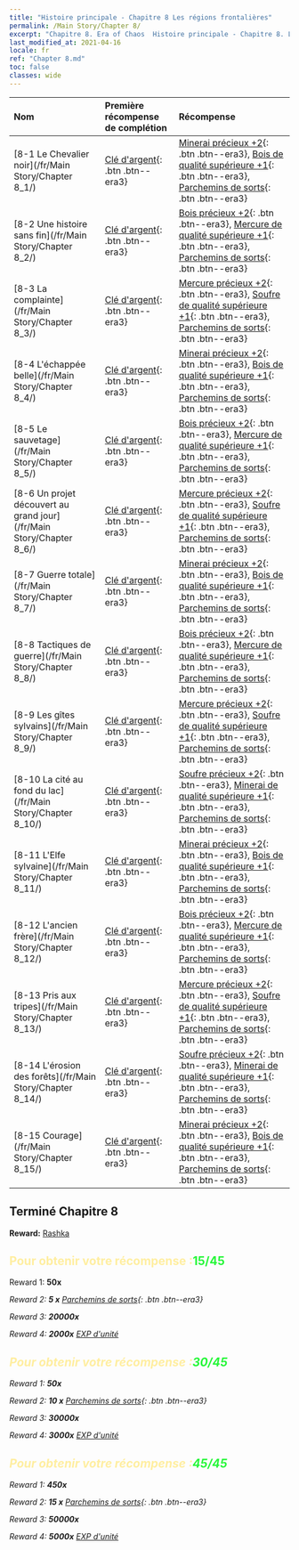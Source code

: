 ```yaml
---
title: "Histoire principale - Chapitre 8 Les régions frontalières"
permalink: /Main Story/Chapter 8/
excerpt: "Chapitre 8. Era of Chaos  Histoire principale - Chapitre 8. Les régions frontalières"
last_modified_at: 2021-04-16
locale: fr
ref: "Chapter 8.md"
toc: false
classes: wide
---
```


  | Nom |  Première récompense de complétion | Récompense |
  |:------------|:------------|:------------| 
  | [8-1 Le Chevalier noir](/fr/Main Story/Chapter 8_1/) | [Clé d'argent](/fr/Items/con_693/){: .btn .btn--era3} | [Minerai précieux +2](/fr/Items/mat_26/){: .btn .btn--era3}, [Bois de qualité supérieure +1](/fr/Items/mat_20/){: .btn .btn--era3}, [Parchemins de sorts](/fr/Items/con_694/){: .btn .btn--era3} |
  | [8-2 Une histoire sans fin](/fr/Main Story/Chapter 8_2/) | [Clé d'argent](/fr/Items/con_693/){: .btn .btn--era3} | [Bois précieux +2](/fr/Items/mat_27/){: .btn .btn--era3}, [Mercure de qualité supérieure +1](/fr/Items/mat_21/){: .btn .btn--era3}, [Parchemins de sorts](/fr/Items/con_694/){: .btn .btn--era3} |
  | [8-3 La complainte](/fr/Main Story/Chapter 8_3/) | [Clé d'argent](/fr/Items/con_693/){: .btn .btn--era3} | [Mercure précieux +2](/fr/Items/mat_28/){: .btn .btn--era3}, [Soufre de qualité supérieure +1](/fr/Items/mat_22/){: .btn .btn--era3}, [Parchemins de sorts](/fr/Items/con_694/){: .btn .btn--era3} |
  | [8-4 L'échappée belle](/fr/Main Story/Chapter 8_4/) | [Clé d'argent](/fr/Items/con_693/){: .btn .btn--era3} | [Minerai précieux +2](/fr/Items/mat_26/){: .btn .btn--era3}, [Bois de qualité supérieure +1](/fr/Items/mat_20/){: .btn .btn--era3}, [Parchemins de sorts](/fr/Items/con_694/){: .btn .btn--era3} |
  | [8-5 Le sauvetage](/fr/Main Story/Chapter 8_5/) | [Clé d'argent](/fr/Items/con_693/){: .btn .btn--era3} | [Bois précieux +2](/fr/Items/mat_27/){: .btn .btn--era3}, [Mercure de qualité supérieure +1](/fr/Items/mat_21/){: .btn .btn--era3}, [Parchemins de sorts](/fr/Items/con_694/){: .btn .btn--era3} |
  | [8-6 Un projet découvert au grand jour](/fr/Main Story/Chapter 8_6/) | [Clé d'argent](/fr/Items/con_693/){: .btn .btn--era3} | [Mercure précieux +2](/fr/Items/mat_28/){: .btn .btn--era3}, [Soufre de qualité supérieure +1](/fr/Items/mat_22/){: .btn .btn--era3}, [Parchemins de sorts](/fr/Items/con_694/){: .btn .btn--era3} |
  | [8-7 Guerre totale](/fr/Main Story/Chapter 8_7/) | [Clé d'argent](/fr/Items/con_693/){: .btn .btn--era3} | [Minerai précieux +2](/fr/Items/mat_26/){: .btn .btn--era3}, [Bois de qualité supérieure +1](/fr/Items/mat_20/){: .btn .btn--era3}, [Parchemins de sorts](/fr/Items/con_694/){: .btn .btn--era3} |
  | [8-8 Tactiques de guerre](/fr/Main Story/Chapter 8_8/) | [Clé d'argent](/fr/Items/con_693/){: .btn .btn--era3} | [Bois précieux +2](/fr/Items/mat_27/){: .btn .btn--era3}, [Mercure de qualité supérieure +1](/fr/Items/mat_21/){: .btn .btn--era3}, [Parchemins de sorts](/fr/Items/con_694/){: .btn .btn--era3} |
  | [8-9 Les gîtes sylvains](/fr/Main Story/Chapter 8_9/) | [Clé d'argent](/fr/Items/con_693/){: .btn .btn--era3} | [Mercure précieux +2](/fr/Items/mat_28/){: .btn .btn--era3}, [Soufre de qualité supérieure +1](/fr/Items/mat_22/){: .btn .btn--era3}, [Parchemins de sorts](/fr/Items/con_694/){: .btn .btn--era3} |
  | [8-10 La cité au fond du lac](/fr/Main Story/Chapter 8_10/) | [Clé d'argent](/fr/Items/con_693/){: .btn .btn--era3} | [Soufre précieux +2](/fr/Items/mat_29/){: .btn .btn--era3}, [Minerai de qualité supérieure +1](/fr/Items/mat_19/){: .btn .btn--era3}, [Parchemins de sorts](/fr/Items/con_694/){: .btn .btn--era3} |
  | [8-11 L'Elfe sylvaine](/fr/Main Story/Chapter 8_11/) | [Clé d'argent](/fr/Items/con_693/){: .btn .btn--era3} | [Minerai précieux +2](/fr/Items/mat_26/){: .btn .btn--era3}, [Bois de qualité supérieure +1](/fr/Items/mat_20/){: .btn .btn--era3}, [Parchemins de sorts](/fr/Items/con_694/){: .btn .btn--era3} |
  | [8-12 L'ancien frère](/fr/Main Story/Chapter 8_12/) | [Clé d'argent](/fr/Items/con_693/){: .btn .btn--era3} | [Bois précieux +2](/fr/Items/mat_27/){: .btn .btn--era3}, [Mercure de qualité supérieure +1](/fr/Items/mat_21/){: .btn .btn--era3}, [Parchemins de sorts](/fr/Items/con_694/){: .btn .btn--era3} |
  | [8-13 Pris aux tripes](/fr/Main Story/Chapter 8_13/) | [Clé d'argent](/fr/Items/con_693/){: .btn .btn--era3} | [Mercure précieux +2](/fr/Items/mat_28/){: .btn .btn--era3}, [Soufre de qualité supérieure +1](/fr/Items/mat_22/){: .btn .btn--era3}, [Parchemins de sorts](/fr/Items/con_694/){: .btn .btn--era3} |
  | [8-14 L'érosion des forêts](/fr/Main Story/Chapter 8_14/) | [Clé d'argent](/fr/Items/con_693/){: .btn .btn--era3} | [Soufre précieux +2](/fr/Items/mat_29/){: .btn .btn--era3}, [Minerai de qualité supérieure +1](/fr/Items/mat_19/){: .btn .btn--era3}, [Parchemins de sorts](/fr/Items/con_694/){: .btn .btn--era3} |
  | [8-15 Courage](/fr/Main Story/Chapter 8_15/) | [Clé d'argent](/fr/Items/con_693/){: .btn .btn--era3} | [Minerai précieux +2](/fr/Items/mat_26/){: .btn .btn--era3}, [Bois de qualité supérieure +1](/fr/Items/mat_20/){: .btn .btn--era3}, [Parchemins de sorts](/fr/Items/con_694/){: .btn .btn--era3} |


## Terminé Chapitre 8

 **Reward:** [Rashka](/fr/heroes/Rashka/)



## <span style="color: #ffeea0">Pour obtenir votre récompense :</span><span style="color: #27f73a">15/45</span>

 Reward 1:  **50x** <i class="fas fa-gem"/>

 Reward 2: **5 x** [Parchemins de sorts](/fr/Items/con_694/){: .btn .btn--era3}

 Reward 3:  **20000x** <i class="fas fa-coins"/>

 Reward 4:  **2000x** [EXP d'unité](/fr/Items/con_902/)



## <span style="color: #ffeea0">Pour obtenir votre récompense :</span><span style="color: #27f73a">30/45</span>

 Reward 1:  **50x** <i class="fas fa-gem"/>

 Reward 2: **10 x** [Parchemins de sorts](/fr/Items/con_694/){: .btn .btn--era3}

 Reward 3:  **30000x** <i class="fas fa-coins"/>

 Reward 4:  **3000x** [EXP d'unité](/fr/Items/con_902/)



## <span style="color: #ffeea0">Pour obtenir votre récompense :</span><span style="color: #27f73a">45/45</span>

 Reward 1:  **450x** <i class="fas fa-gem"/>

 Reward 2: **15 x** [Parchemins de sorts](/fr/Items/con_694/){: .btn .btn--era3}

 Reward 3:  **50000x** <i class="fas fa-coins"/>

 Reward 4:  **5000x** [EXP d'unité](/fr/Items/con_902/)


